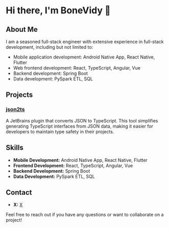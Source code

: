 # Hi there, I'm BoneVidy 👋

## About Me
I am a seasoned full-stack engineer with extensive experience in full-stack development, including but not limited to:
- Mobile application development: Android Native App, React Native, Flutter
- Web frontend development: React, TypeScript, Angular, Vue
- Backend development: Spring Boot
- Data development: PySpark ETL, SQL

## Projects
### [json2ts](https://github.com/boneVidy/json2ts)
A JetBrains plugin that converts JSON to TypeScript. This tool simplifies generating TypeScript interfaces from JSON data, making it easier for developers to maintain type safety in their projects.

## Skills
- **Mobile Development:** Android Native App, React Native, Flutter
- **Frontend Development:** React, TypeScript, Angular, Vue
- **Backend Development:** Spring Boot
- **Data Development:** PySpark ETL, SQL

## Contact
- **X:** [X](https://x.com/wuvidy)

Feel free to reach out if you have any questions or want to collaborate on a project!
